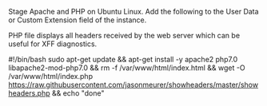 Stage Apache and PHP on Ubuntu Linux.  Add the following to the User Data or Custom Extension field of the instance.

PHP file displays all headers received by the web server which can be useful for XFF diagnostics.

#!/bin/bash
sudo apt-get update &&
apt-get install -y apache2 php7.0 libapache2-mod-php7.0 &&
rm -f /var/www/html/index.html &&
wget -O /var/www/html/index.php https://raw.githubusercontent.com/jasonmeurer/showheaders/master/showheaders.php &&
echo "done"
